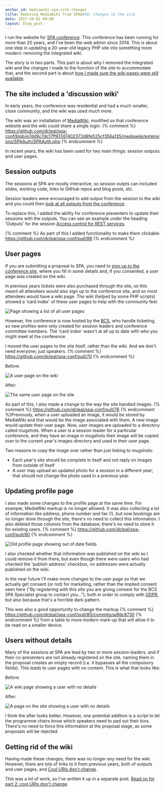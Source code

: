 ```yaml
---
anchor_id: mediawiki-spa-site-changes
title: Removing MediaWiki from SPA&#58; Changes to the site
date: 2017-10-01 09:00
layout: blog_post
---
```


I run the website for [SPA conference](http://www.spaconference.org). This conference has been running for more than 20 years, and I've been the web admin since 2014. This is about one step in updating a 20-year-old legacy PHP site into something more modern: removing the integrated wiki.

The story is in two parts. This part is about why I removed the integrated wiki and the changes I made to the function of the site to accommodate that, and the second part is about [how I made sure the wiki pages were still available](/jfdi/removing-mediawiki-cool-uris.html).

## The site included a 'discussion wiki'

In early years, the conference was residential and had a much smaller, close community, and the wiki was used much more.

The wiki was an installation of [MediaWiki](https://www.mediawiki.org/wiki/MediaWiki), modified so that conference website and the wiki could share a single login. {% comment %} https://github.com/dcleal/spa-conf/blob/e7dd9c7dc17ff617d7402372d8fe525cf356a135/mediawiki/extensions/SPAAuth/SPAAuth.php {% endcomment %}

In recent years, the wiki has been used for two main things: session outputs and user pages.

## Session outputs

The sessions at SPA are mostly interactive, so session outpts can included slides, working code, links to GitHub repos and blog posts, etc.

Session leaders were encouraged to add output from the session to the wiki and you could then [look at all outputs from the conference](http://www.spaconference.org/mediawiki/index.php?title=SpaTwoThousandAndFourteenOutput).

To replace this, I added the ability for conference presenters to update their sessions with the outputs. You can see an example under the heading 'Outputs' for the session [Access control for REST services](http://spaconference.org/spa2017/sessions/session694.html).

{% comment %} As part of this I added functionality to make them clickable https://github.com/dcleal/spa-conf/pull/88 {% endcomment %}

## User pages

If you are submitting a proposal to SPA, you need to [sign up to the conference site](http://www.spaconference.org/scripts/myprofile.php), where you fill in some details and, if you consented, a user page was created on the wiki.

In previous years tickets were also purchased through the site, so this meant all attendees would also sign up to the conference site, and so most attendees would have a wiki page. The wiki (helped by some PHP scripts) showed a 'card index' of these user pages to help with the community feel:

![Page showing a list of all user pages](/img/people_page.png)

However, the conference is now hosted by the [BCS](http://www.bcs.org/), who handle ticketing, so new profiles were only created for session leaders and conference committee members. The 'card index' wasn't at all up to date with who you might meet at the conference.

I moved the user pages to the site itself, rather than the wiki. And we don't need everyone; just speakers. {% comment %} https://github.com/dcleal/spa-conf/pull/70 {% endcomment %}

Before:

![A user page on the wiki](/img/user_page_on_wiki.png)

After:

![The same user page on the site](/img/user_page_on_site.png)

As part of this, I also made a change to the way the site handled images. {% comment %} https://github.com/dcleal/spa-conf/pull/76 {% endcomment %}Previously, when a user uploaded an image, it would be stored by MediaWiki and that would be the image associated with them. A new image would update their user page. Now, user images are uploaded to a directory called mugshots. When a user is a session leader for a particular conference, and they have an image in mugshots their image will be copied over to the current year's images directory and used in their user page.

Two reasons to copy the image over rather than just linking to mugshots:

- Each year's site should be complete in itself and not reply on images from outside of itself
- A user may upload an updated photo for a session in a different year; that should not change the photo used in a previous year.

## Updating profile page

I also made some changes to the profile page at the same time. For example, MediaWiki markup is no longer allowed. It was also collecting a lot of information like address, phone number and fax (!), but now bookings are no longer done through the site, there's no need to collect this information. I also deleted those columns from the database; there's no need to store it for existing users. {% comment %} https://github.com/dcleal/spa-conf/pull/80 {% endcomment %}

![Old profile page showing out of date fields](/img/profile_page_with_consent_options.png)

I also checked whether that information was published on the wiki so I could remove it from there, but even though there were users who had checked the 'publish address' checkbox, no addresses were actually published on the wiki.

In the near future I'll make more changes to the user page so that we actually get consent (or not) for marketing, rather than the implied consent seen here ("By registering with this site you are giving consent for the BCS SPA Specialist group to contact you..."); both in order to comply with [GDPR](https://ico.org.uk/for-organisations/data-protection-reform/overview-of-the-gdpr/), but also because that's a horrible dark pattern.

This was also a good opportunity to change the markup {% comment %} https://github.com/dcleal/spa-conf/pull/80/commits/adfdc8730 {% endcomment %} from a table to more modern mark-up that will allow it to be read on a smaller device.

## Users without details

Many of the sessions at SPA are lead by two or more session leaders, and if their co-presenters are not already registered on the site, naming them in the proposal creates an empty record (i.e. it bypasses all the compulsory fields). This leads to user pages with no content. This is what that looks like:

Before:

![A wiki page showing a user with no details](/img/wiki_empty_user.png)

After:

![A page on the site showing a user with no details](/img/site_empty_user.png)

I think the after looks better. However, one potential addition is a script to let the programme chairs know which speakers need to pad out their bios. There's no need to force this information at the proposal stage, as some proposals will be rejected.

## Getting rid of the wiki

Having made these changes, there was no longer any need for the wiki. However, there are lots of links to it from previous years, both of outputs and user pages, and [Cool URIs don't change](https://www.w3.org/Provider/Style/URI).

This was a lot of work, so I've written it up in a separate post. [Read on for part 2: cool URIs don't change](/jfdi/removing-mediawiki-cool-uris.html).
